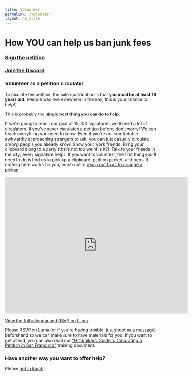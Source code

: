 ```yaml
---
title: Volunteer
permalink: /volunteer
layout: no_title
---
```


# How YOU can help us ban junk fees 

### [Sign the petition](/sign)

### [Join the Discord](discord.gg/d9xz7AKaMB)

### Volunteer as a petition circulator

To ciculate the petition, the sole qualification is that **you must be at least 18 years old**. (People who live elsewhere in the Bay, this is your chance to help!)

This is probably the **single best thing you can do to help**.

If we’re going to reach our goal of 15,000 signatures, we'll need a lot of circulators.
If you’ve never circulated a petition before, don’t worry! We can teach everything you need to know.
Even if you’re not comfortable awkwardly approaching strangers to ask, you can just casually circulate among people you already know! Show your work friends. Bring your clipboard along to a party (that’s not too weird is it?). Talk to your friends in the city; every signature helps!
If you want to volunteer, the first thing you'll need to do is find us to pick up a clipboard, petition packet, and pens!
If nothing here works for you, reach out to [reach out to us to arrange a pickup](/contact)!

<iframe
  src="https://lu.ma/embed/calendar/cal-rSrbr2c4ntwC7lb/events"
  width="600"
  height="450"
  frameborder="0"
  style="border: 1px solid #bfcbda88; border-radius: 4px;"
  allowfullscreen=""
  aria-hidden="false"
  tabindex="0"
></iframe>

[View the full calendar and RSVP on Luma](https://lu.ma/calendar/cal-rSrbr2c4ntwC7lb). 

Please RSVP on Luma (or if you're having trouble, just [shoot us a message](/contact)) beforehand so we can make sure to have materials for you!
If you want to get ahead, you can also read our ["Hitchhiker’s Guide to Circulating a Petition in San Francisco"](https://docs.google.com/document/d/1YkOkqOgwv39OfEZygB8f8RJuACUxyqk9E85v2wvC7oY) training document.

### Have another way you want to offer help?

Please [get in touch](/contact)!